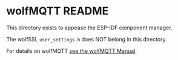 # wolfMQTT README

This directory exists to appease the ESP-IDF component manager.

The wolfSSL `user_settings.h` does NOT belong in this directory.

For details on wolfMQTT [see the wolfMQTT Manual](https://www.wolfssl.com/documentation/manuals/wolfmqtt/wolfMQTT-Manual.pdf).
